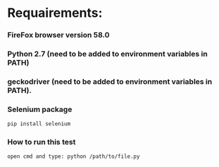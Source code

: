 # Requairements:
### FireFox browser version 58.0
### Python 2.7 (need to be added to environment variables in PATH)
### geckodriver (need to be added to environment variables in PATH).

### Selenium package 
```bash
pip install selenium
```
### How to run this test
```bash
open cmd and type: python /path/to/file.py
```

